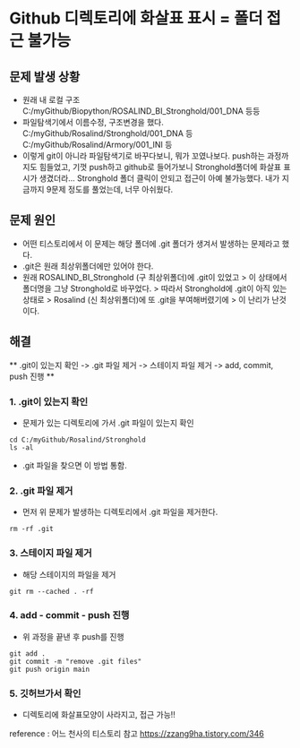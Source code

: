 # Github 디렉토리에 화살표 표시 = 폴더 접근 불가능

## 문제 발생 상황 
- 원래 내 로컬 구조
C:/myGithub/Biopython/ROSALIND_BI_Stronghold/001_DNA 등등
- 파일탐색기에서 이름수정, 구조변경을 했다.
C:/myGithub/Rosalind/Stronghold/001_DNA 등
C:/myGithub/Rosalind/Armory/001_INI 등
- 이렇게 git이 아니라 파일탐색기로 바꾸다보니, 뭐가 꼬였나보다. push하는 과정까지도 힘들었고, 기껏 push하고 github로 들어가보니 Stronghold폴더에 화살표 표시가 생겼더라... Stronghold 폴더 클릭이 안되고 접근이 아예 불가능했다. 내가 지금까지 9문제 정도를 풀었는데, 너무 아쉬웠다. 

## 문제 원인
- 어떤 티스토리에서 이 문제는 해당 폴더에 .git 폴더가 생겨서 발생하는 문제라고 했다.
- .git은 원래 최상위폴더에만 있어야 한다. 
- 원래 ROSALIND_BI_Stronghold (구 최상위폴더)에 .git이 있었고 > 이 상태에서 폴더명을 그냥 Stronghold로 바꾸었다. > 따라서 Stronghold에 .git이 아직 있는 상태로 > Rosalind (신 최상위폴더)에 또 .git을 부여해버렸기에 > 이 난리가 난것이다. 

## 해결
** .git이 있는지 확인 -> .git 파일 제거 -> 스테이지 파일 제거 -> add, commit, push 진행 **

### 1. .git이 있는지 확인
- 문제가 있는 디렉토리에 가서 .git 파일이 있는지 확인
``` 
cd C:/myGithub/Rosalind/Stronghold
ls -al  
```
- .git 파일을 찾으면 이 방법 통함.

### 2. .git 파일 제거
- 먼저 위 문제가 발생하는 디렉토리에서 .git 파일을 제거한다. 
``` 
rm -rf .git 
```

### 3. 스테이지 파일 제거
- 해당 스테이지의 파일을 제거
```
git rm --cached . -rf
```

### 4. add - commit - push 진행
- 위 과정을 끝낸 후 push를 진행
```
git add .
git commit -m "remove .git files"
git push origin main
```

### 5. 깃허브가서 확인
- 디렉토리에 화살표모양이 사라지고, 접근 가능!!

reference : 어느 천사의 티스토리 참고
https://zzang9ha.tistory.com/346
